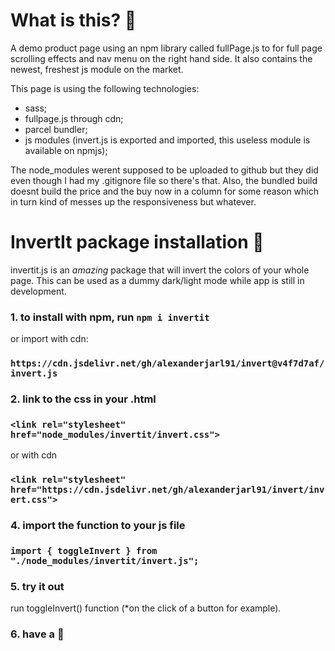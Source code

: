 # What is this? :dizzy:

A demo product page using an npm library called fullPage.js to for full page scrolling effects and nav menu on the right hand side. It also contains the newest, freshest js module on the market.

This page is using the following technologies:
- sass;
- fullpage.js through cdn;
- parcel bundler;
- js modules (invert.js is exported and imported, this useless module is available on npmjs);

The node_modules werent supposed to be uploaded to github but they did even though I had my .gitignore file so there's that. Also, the bundled build doesnt build the price and the buy now in a column for some reason which in turn kind of messes up the responsiveness but whatever.

# InvertIt package installation :rocket:

invertit.js is an _amazing_ package that will invert the colors of your whole page. This can be used as a dummy dark/light mode while app is still in development.

### 1.  to install with npm, run `npm i invertit`

or import with cdn: 
### `https://cdn.jsdelivr.net/gh/alexanderjarl91/invert@v4f7d7af/invert.js`

### 2.   link to the css in your .html
### `<link rel="stylesheet" href="node_modules/invertit/invert.css">`

or with cdn

### `<link rel="stylesheet" href="https://cdn.jsdelivr.net/gh/alexanderjarl91/invert/invert.css">`

### 4. import the function to your js file

### `import { toggleInvert } from "./node_modules/invertit/invert.js";`

### 5. try it out

run toggleInvert() function (*on the click of a button for example).

### 6. have a  :tropical_drink:
